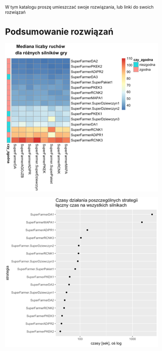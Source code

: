 W tym katalogu proszę umieszczać swoje rozwiązania, lub linki do swoich rozwiązań


# Podsumowanie rozwiązań

![](medianaLiczbyRuchowNaSilniki.png)

![](czasDzialaniaStrategii.png)


